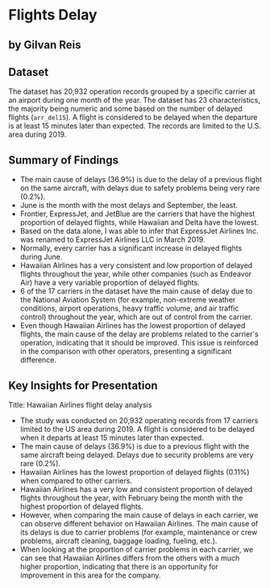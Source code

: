 # Flights Delay
## by Gilvan Reis


## Dataset

The dataset has 20,932 operation records grouped by a specific carrier at an airport during one month of the year. The dataset has 23 characteristics, the majority being numeric and some based on the number of delayed flights (`arr_del15`). A flight is considered to be delayed when the departure is at least 15 minutes later than expected. The records are limited to the U.S. area during 2019.


## Summary of Findings

- The main cause of delays (36.9%) is due to the delay of a previous flight on the same aircraft, with delays due to safety problems being very rare (0.2%).
- June is the month with the most delays and September, the least.
- Frontier, ExpressJet, and JetBlue are the carriers that have the highest proportion of delayed flights, while Hawaiian and Delta have the lowest.
- Based on the data alone, I was able to infer that ExpressJet Airlines Inc. was renamed to ExpressJet Airlines LLC in March 2019.
- Normally, every carrier has a significant increase in delayed flights during June.
- Hawaiian Airlines has a very consistent and low proportion of delayed flights throughout the year, while other companies (such as Endeavor Air) have a very variable proportion of delayed flights.
- 6 of the 17 carriers in the dataset have the main cause of delay due to the National Aviation System (for example, non-extreme weather conditions, airport operations, heavy traffic volume, and air traffic control) throughout the year, which are out of control from the carrier.
- Even though Hawaiian Airlines has the lowest proportion of delayed flights, the main cause of the delay are problems related to the carrier's operation, indicating that it should be improved. This issue is reinforced in the comparison with other operators, presenting a significant difference.


## Key Insights for Presentation

Title: Hawaiian Airlines flight delay analysis
- The study was conducted on 20,932 operating records from 17 carriers limited to the US area during 2019. A flight is considered to be delayed when it departs at least 15 minutes later than expected.
- The main cause of delays (36.9%) is due to a previous flight with the same aircraft being delayed. Delays due to security problems are very rare (0.2%).
- Hawaiian Airlines has the lowest proportion of delayed flights (0.11%) when compared to other carriers.
- Hawaiian Airlines has a very low and consistent proportion of delayed flights throughout the year, with February being the month with the highest proportion of delayed flights.
- However, when comparing the main cause of delays in each carrier, we can observe different behavior on Hawaiian Airlines. The main cause of its delays is due to carrier problems (for example, maintenance or crew problems, aircraft cleaning, baggage loading, fueling, etc.).
- When looking at the proportion of carrier problems in each carrier, we can see that Hawaiian Airlines differs from the others with a much higher proportion, indicating that there is an opportunity for improvement in this area for the company.
